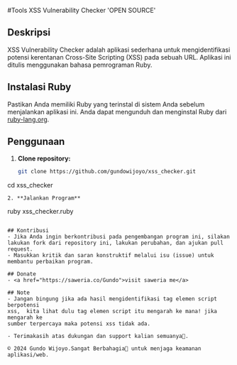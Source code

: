 #Tools XSS Vulnerability Checker 'OPEN SOURCE'

## Deskripsi
XSS Vulnerability Checker adalah aplikasi sederhana untuk mengidentifikasi potensi kerentanan Cross-Site Scripting (XSS) pada sebuah URL. Aplikasi ini ditulis menggunakan bahasa pemrograman Ruby.

## Instalasi Ruby
Pastikan Anda memiliki Ruby yang terinstal di sistem Anda sebelum menjalankan aplikasi ini. Anda dapat mengunduh dan menginstal Ruby dari [ruby-lang.org](https://www.ruby-lang.org).

## Penggunaan
1. **Clone repository:**
   ```bash
   git clone https://github.com/gundowijoyo/xss_checker.git
 cd xss_checker
   ```
2. **Jalankan Program**
  ```
  ruby xss_checker.ruby
  ```

## Kontribusi
- Jika Anda ingin berkontribusi pada pengembangan program ini, silakan lakukan fork dari repository ini, lakukan perubahan, dan ajukan pull request.
- Masukkan kritik dan saran konstruktif melalui isu (issue) untuk membantu perbaikan program.

## Donate
- <a href="https://saweria.co/Gundo">visit saweria me</a>

## Note 
 - Jangan bingung jika ada hasil mengidentifikasi tag elemen script berpotensi
 xss,  kita lihat dulu tag elemen script itu mengarah ke mana! jika mengarah ke
 sumber terpercaya maka potensi xss tidak ada.

- Terimakasih atas dukungan dan support kalian semuanya🙏.

© 2024 Gundo Wijoyo.Sangat Berbahagia🤩 untuk menjaga keamanan aplikasi/web.
